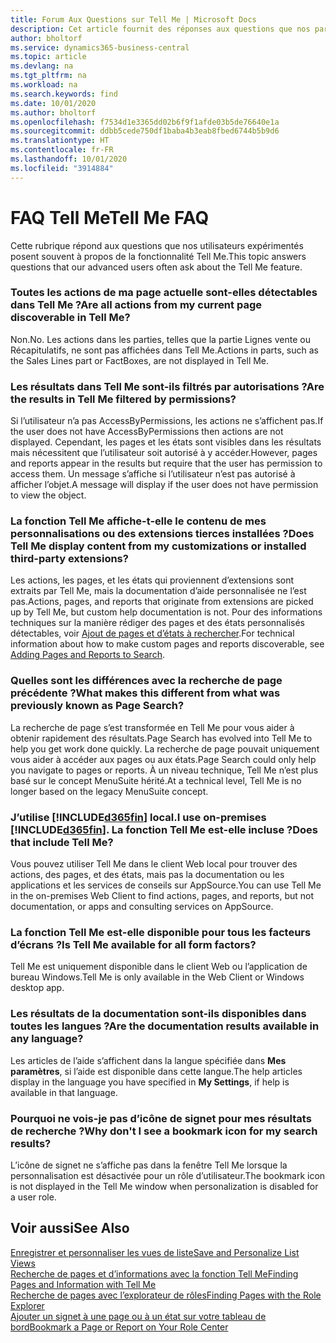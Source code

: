 ```yaml
---
title: Forum Aux Questions sur Tell Me | Microsoft Docs
description: Cet article fournit des réponses aux questions que nos partenaires et clients posent souvent sur Tell Me.
author: bholtorf
ms.service: dynamics365-business-central
ms.topic: article
ms.devlang: na
ms.tgt_pltfrm: na
ms.workload: na
ms.search.keywords: find
ms.date: 10/01/2020
ms.author: bholtorf
ms.openlocfilehash: f7534d1e3365dd02b6f9f1afde03b5de76640e1a
ms.sourcegitcommit: ddbb5cede750df1baba4b3eab8fbed6744b5b9d6
ms.translationtype: HT
ms.contentlocale: fr-FR
ms.lasthandoff: 10/01/2020
ms.locfileid: "3914884"
---
```

# <a name="tell-me-faq"></a><span data-ttu-id="4a566-103">FAQ Tell Me</span><span class="sxs-lookup"><span data-stu-id="4a566-103">Tell Me FAQ</span></span>
<span data-ttu-id="4a566-104">Cette rubrique répond aux questions que nos utilisateurs expérimentés posent souvent à propos de la fonctionnalité Tell Me.</span><span class="sxs-lookup"><span data-stu-id="4a566-104">This topic answers questions that our advanced users often ask about the Tell Me feature.</span></span>

### <a name="are-all-actions-from-my-current-page-discoverable-in-tell-me"></a><span data-ttu-id="4a566-105">Toutes les actions de ma page actuelle sont-elles détectables dans Tell Me ?</span><span class="sxs-lookup"><span data-stu-id="4a566-105">Are all actions from my current page discoverable in Tell Me?</span></span>
<span data-ttu-id="4a566-106">Non.</span><span class="sxs-lookup"><span data-stu-id="4a566-106">No.</span></span> <span data-ttu-id="4a566-107">Les actions dans les parties, telles que la partie Lignes vente ou Récapitulatifs, ne sont pas affichées dans Tell Me.</span><span class="sxs-lookup"><span data-stu-id="4a566-107">Actions in parts, such as the Sales Lines part or FactBoxes, are not displayed in Tell Me.</span></span>

### <a name="are-the-results-in-tell-me-filtered-by-permissions"></a><span data-ttu-id="4a566-108">Les résultats dans Tell Me sont-ils filtrés par autorisations ?</span><span class="sxs-lookup"><span data-stu-id="4a566-108">Are the results in Tell Me filtered by permissions?</span></span>
<span data-ttu-id="4a566-109">Si l’utilisateur n’a pas AccessByPermissions, les actions ne s’affichent pas.</span><span class="sxs-lookup"><span data-stu-id="4a566-109">If the user does not have AccessByPermissions then actions are not displayed.</span></span> <span data-ttu-id="4a566-110">Cependant, les pages et les états sont visibles dans les résultats mais nécessitent que l’utilisateur soit autorisé à y accéder.</span><span class="sxs-lookup"><span data-stu-id="4a566-110">However, pages and reports appear in the results but require that the user has permission to access them.</span></span> <span data-ttu-id="4a566-111">Un message s’affiche si l’utilisateur n’est pas autorisé à afficher l’objet.</span><span class="sxs-lookup"><span data-stu-id="4a566-111">A message will display if the user does not have permission to view the object.</span></span>

### <a name="does-tell-me-display-content-from-my-customizations-or-installed-third-party-extensions"></a><span data-ttu-id="4a566-112">La fonction Tell Me affiche-t-elle le contenu de mes personnalisations ou des extensions tierces installées ?</span><span class="sxs-lookup"><span data-stu-id="4a566-112">Does Tell Me display content from my customizations or installed third-party extensions?</span></span>
<span data-ttu-id="4a566-113">Les actions, les pages, et les états qui proviennent d’extensions sont extraits par Tell Me, mais la documentation d’aide personnalisée ne l’est pas.</span><span class="sxs-lookup"><span data-stu-id="4a566-113">Actions, pages, and reports that originate from extensions are picked up by Tell Me, but custom help documentation is not.</span></span> <span data-ttu-id="4a566-114">Pour des informations techniques sur la manière rédiger des pages et des états personnalisés détectables, voir [Ajout de pages et d’états à rechercher](/dynamics365/business-central/dev-itpro/developer/devenv-al-menusuite-functionality).</span><span class="sxs-lookup"><span data-stu-id="4a566-114">For technical information about how to make custom pages and reports discoverable, see [Adding Pages and Reports to Search](/dynamics365/business-central/dev-itpro/developer/devenv-al-menusuite-functionality).</span></span>

### <a name="what-makes-this-different-from-what-was-previously-known-as-page-search"></a><span data-ttu-id="4a566-115">Quelles sont les différences avec la recherche de page précédente ?</span><span class="sxs-lookup"><span data-stu-id="4a566-115">What makes this different from what was previously known as Page Search?</span></span>
<span data-ttu-id="4a566-116">La recherche de page s’est transformée en Tell Me pour vous aider à obtenir rapidement des résultats.</span><span class="sxs-lookup"><span data-stu-id="4a566-116">Page Search has evolved into Tell Me to help you get work done quickly.</span></span> <span data-ttu-id="4a566-117">La recherche de page pouvait uniquement vous aider à accéder aux pages ou aux états.</span><span class="sxs-lookup"><span data-stu-id="4a566-117">Page Search could only help you navigate to pages or reports.</span></span> <span data-ttu-id="4a566-118">À un niveau technique, Tell Me n’est plus basé sur le concept MenuSuite hérité.</span><span class="sxs-lookup"><span data-stu-id="4a566-118">At a technical level, Tell Me is no longer based on the legacy MenuSuite concept.</span></span>

### <a name="i-use-on-premises-d365fin-does-that-include-tell-me"></a><span data-ttu-id="4a566-119">J’utilise [!INCLUDE[d365fin](includes/d365fin_md.md)] local.</span><span class="sxs-lookup"><span data-stu-id="4a566-119">I use on-premises [!INCLUDE[d365fin](includes/d365fin_md.md)].</span></span> <span data-ttu-id="4a566-120">La fonction Tell Me est-elle incluse ?</span><span class="sxs-lookup"><span data-stu-id="4a566-120">Does that include Tell Me?</span></span>
<span data-ttu-id="4a566-121">Vous pouvez utiliser Tell Me dans le client Web local pour trouver des actions, des pages, et des états, mais pas la documentation ou les applications et les services de conseils sur AppSource.</span><span class="sxs-lookup"><span data-stu-id="4a566-121">You can use Tell Me in the on-premises Web Client to find actions, pages, and reports, but not documentation, or apps and consulting services on AppSource.</span></span>

### <a name="is-tell-me-available-for-all-form-factors"></a><span data-ttu-id="4a566-122">La fonction Tell Me est-elle disponible pour tous les facteurs d’écrans ?</span><span class="sxs-lookup"><span data-stu-id="4a566-122">Is Tell Me available for all form factors?</span></span>
<span data-ttu-id="4a566-123">Tell Me est uniquement disponible dans le client Web ou l’application de bureau Windows.</span><span class="sxs-lookup"><span data-stu-id="4a566-123">Tell Me is only available in the Web Client or Windows desktop app.</span></span>

### <a name="are-the-documentation-results-available-in-any-language"></a><span data-ttu-id="4a566-124">Les résultats de la documentation sont-ils disponibles dans toutes les langues ?</span><span class="sxs-lookup"><span data-stu-id="4a566-124">Are the documentation results available in any language?</span></span>
<span data-ttu-id="4a566-125">Les articles de l’aide s’affichent dans la langue spécifiée dans **Mes paramètres**, si l’aide est disponible dans cette langue.</span><span class="sxs-lookup"><span data-stu-id="4a566-125">The help articles display in the language you have specified in **My Settings**, if help is available in that language.</span></span>

### <a name="why-dont-i-see-a-bookmark-icon-for-my-search-results"></a><span data-ttu-id="4a566-126">Pourquoi ne vois-je pas d’icône de signet pour mes résultats de recherche ?</span><span class="sxs-lookup"><span data-stu-id="4a566-126">Why don't I see a bookmark icon for my search results?</span></span>
<span data-ttu-id="4a566-127">L’icône de signet ne s’affiche pas dans la fenêtre Tell Me lorsque la personnalisation est désactivée pour un rôle d’utilisateur.</span><span class="sxs-lookup"><span data-stu-id="4a566-127">The bookmark icon is not displayed in the Tell Me window when personalization is disabled for a user role.</span></span>


## <a name="see-also"></a><span data-ttu-id="4a566-128">Voir aussi</span><span class="sxs-lookup"><span data-stu-id="4a566-128">See Also</span></span>  
[<span data-ttu-id="4a566-129">Enregistrer et personnaliser les vues de liste</span><span class="sxs-lookup"><span data-stu-id="4a566-129">Save and Personalize List Views</span></span>](ui-views.md)  
[<span data-ttu-id="4a566-130">Recherche de pages et d’informations avec la fonction Tell Me</span><span class="sxs-lookup"><span data-stu-id="4a566-130">Finding Pages and Information with Tell Me</span></span>](ui-search.md)  
[<span data-ttu-id="4a566-131">Recherche de pages avec l’explorateur de rôles</span><span class="sxs-lookup"><span data-stu-id="4a566-131">Finding Pages with the Role Explorer</span></span>](ui-role-explorer.md)  
[<span data-ttu-id="4a566-132">Ajouter un signet à une page ou à un état sur votre tableau de bord</span><span class="sxs-lookup"><span data-stu-id="4a566-132">Bookmark a Page or Report on Your Role Center</span></span>](ui-bookmarks.md)
